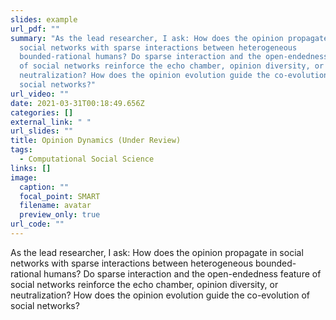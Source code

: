 ```yaml
---
slides: example
url_pdf: ""
summary: "As the lead researcher, I ask: How does the opinion propagate in
  social networks with sparse interactions between heterogeneous
  bounded-rational humans? Do sparse interaction and the open-endedness feature
  of social networks reinforce the echo chamber, opinion diversity, or
  neutralization? How does the opinion evolution guide the co-evolution of
  social networks?"
url_video: ""
date: 2021-03-31T00:18:49.656Z
categories: []
external_link: " "
url_slides: ""
title: Opinion Dynamics (Under Review)
tags:
  - Computational Social Science
links: []
image:
  caption: ""
  focal_point: SMART
  filename: avatar
  preview_only: true
url_code: ""
---
```

As the lead researcher, I ask: How does the opinion propagate in social networks with sparse interactions between heterogeneous bounded-rational humans? Do sparse interaction and the open-endedness feature of social networks reinforce the echo chamber, opinion diversity, or neutralization? How does the opinion evolution guide the co-evolution of social networks?